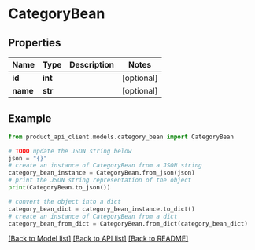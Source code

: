 # CategoryBean


## Properties

Name | Type | Description | Notes
------------ | ------------- | ------------- | -------------
**id** | **int** |  | [optional] 
**name** | **str** |  | [optional] 

## Example

```python
from product_api_client.models.category_bean import CategoryBean

# TODO update the JSON string below
json = "{}"
# create an instance of CategoryBean from a JSON string
category_bean_instance = CategoryBean.from_json(json)
# print the JSON string representation of the object
print(CategoryBean.to_json())

# convert the object into a dict
category_bean_dict = category_bean_instance.to_dict()
# create an instance of CategoryBean from a dict
category_bean_from_dict = CategoryBean.from_dict(category_bean_dict)
```
[[Back to Model list]](../README.md#documentation-for-models) [[Back to API list]](../README.md#documentation-for-api-endpoints) [[Back to README]](../README.md)


